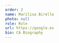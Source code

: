 ```yaml
---
order: 2
name: Marilisa Birello
photo: null
role: Role
url: https://google.es
bio: CA Biography
---
```

